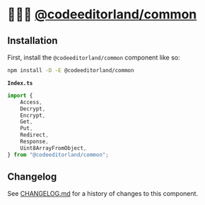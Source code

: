 # 👨🏻‍🔧 [@codeeditorland/common]

## Installation

First, install the `@codeeditorland/common` component like so:

```sh
npm install -D -E @codeeditorland/common
```

**`Index.ts`**

```ts
import {
	Access,
	Decrypt,
	Encrypt,
	Get,
	Put,
	Redirect,
	Response,
	Uint8ArrayFromObject,
} from "@codeeditorland/common";
```

[@codeeditorland/common]: HTTPS://NPMJS.Org/@codeeditorland/common

## Changelog

See [CHANGELOG.md](CHANGELOG.md) for a history of changes to this component.
